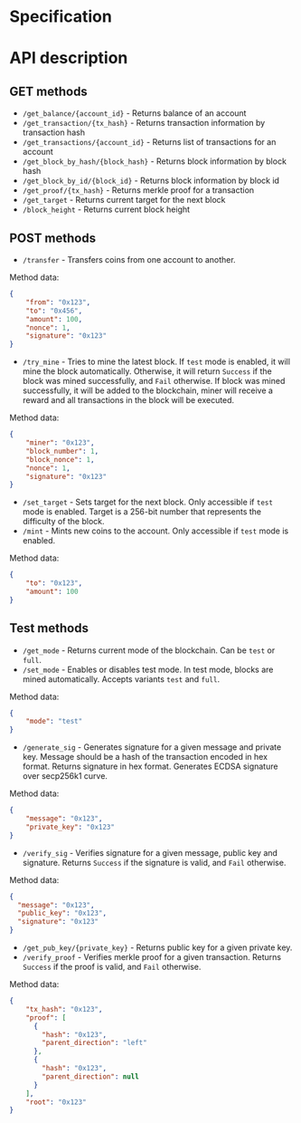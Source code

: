 # Specification

# API description
## GET methods
* `/get_balance/{account_id}` - Returns balance of an account
* `/get_transaction/{tx_hash}` - Returns transaction information by transaction hash
* `/get_transactions/{account_id}` - Returns list of transactions for an account
* `/get_block_by_hash/{block_hash}` - Returns block information by block hash
* `/get_block_by_id/{block_id}` - Returns block information by block id
* `/get_proof/{tx_hash}` - Returns merkle proof for a transaction
* `/get_target` - Returns current target for the next block
* `/block_height` - Returns current block height

## POST methods
* `/transfer` - Transfers coins from one account to another.

Method data:
```json
{
    "from": "0x123",
    "to": "0x456",
    "amount": 100,
    "nonce": 1,
    "signature": "0x123"
}
```
* `/try_mine` - Tries to mine the latest block. If `test` mode is enabled, it will mine the block automatically.
Otherwise, it will return `Success` if the block was mined successfully, and `Fail` otherwise. If block was mined successfully, 
it will be added to the blockchain, miner will receive a reward and all transactions in the block will be executed.

Method data:
```json
{
    "miner": "0x123",
    "block_number": 1,
    "block_nonce": 1,
    "nonce": 1,
    "signature": "0x123"
}
```
* `/set_target` - Sets target for the next block. Only accessible if `test` mode is enabled. Target is a 256-bit number that represents the difficulty of the block.
* `/mint` - Mints new coins to the account. Only accessible if `test` mode is enabled.

Method data:
```json
{
    "to": "0x123",
    "amount": 100
}
```

## Test methods
* `/get_mode` - Returns current mode of the blockchain. Can be `test` or `full`.
* `/set_mode` - Enables or disables test mode. In test mode, blocks are mined automatically.
Accepts variants `test` and `full`.

Method data:
```json
{
    "mode": "test"
}
```
* `/generate_sig` - Generates signature for a given message and private key.
Message should be a hash of the transaction encoded in hex format.
Returns signature in hex format. Generates ECDSA signature over secp256k1 curve.

Method data:
```json
{
    "message": "0x123",
    "private_key": "0x123"
}
```
* `/verify_sig` - Verifies signature for a given message, public key and signature.
Returns `Success` if the signature is valid, and `Fail` otherwise.

Method data:
```json
{
  "message": "0x123",
  "public_key": "0x123",
  "signature": "0x123"
}
```

* `/get_pub_key/{private_key}` - Returns public key for a given private key.
* `/verify_proof` - Verifies merkle proof for a given transaction.
Returns `Success` if the proof is valid, and `Fail` otherwise.

Method data:
```json
{
    "tx_hash": "0x123",
    "proof": [
      {
        "hash": "0x123",
        "parent_direction": "left"
      },
      {
        "hash": "0x123",
        "parent_direction": null
      }
    ],
    "root": "0x123"
}
```


